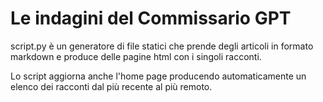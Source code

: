 # Le indagini del Commissario GPT

script.py è un generatore di file statici che prende degli articoli in formato markdown e produce delle pagine html con i singoli racconti.

Lo script aggiorna anche l'home page producendo automaticamente un elenco dei racconti dal più recente al più remoto.